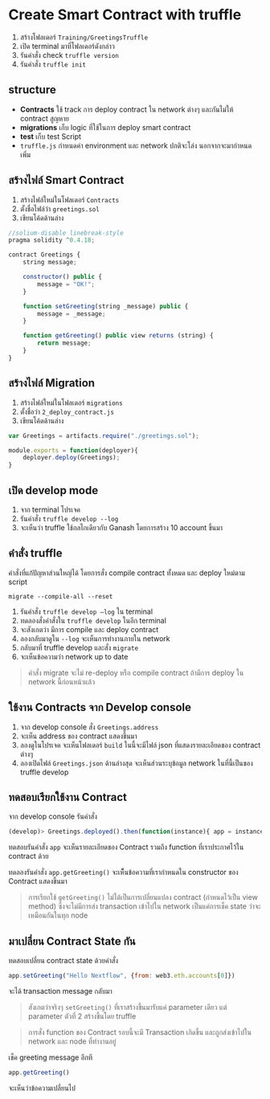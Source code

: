 # Create Smart Contract with truffle

1. สร้างโฟลเดอร์ `Training/GreetingsTruffle`
2. เปิด terminal มาที่โฟลเดอร์ดังกล่าว
3. รันคำสั่ง check `truffle version`
4. รันคำสั่ง `truffle init`

## structure

- **Contracts** ใช้ track การ deploy contract ใน network ต่างๆ และกันไม่ให้ contract สูญหาย
- **migrations** เก็บ logic ที่ใช้ในการ deploy smart contract
- **test** เก็บ test Script 
- `truffle.js` กำหนดค่า environment และ network ปกติจะโล่ง นอกจากจะมากำหนดเพิ่ม

## สร้างไฟล์ Smart Contract

1. สร้างไฟล์ใหม่ในโฟลเดอร์ `Contracts`
2. ตั้งชื่อไฟล์ว่า `greetings.sol`
3. เขียนโค้ดด้านล่าง

```js
//solium-disable linebreak-style
pragma solidity ^0.4.18;

contract Greetings {
    string message;

    constructor() public {
        message = "OK!";
    }

    function setGreeting(string _message) public {
        message = _message;
    }

    function getGreeting() public view returns (string) {
        return message;
    }
}
```

## สร้างไฟล์ Migration

1. สร้างไฟล์ใหม่ในโฟลเดอร์​ `migrations`
2. ตั้งชื่อว่า `2_deploy_contract.js`
2. เขียนโค้ดด้านล่าง

```js
var Greetings = artifacts.require("./greetings.sol");

module.exports = function(deployer){
    deployer.deploy(Greetings);
}
```

## เปิด develop mode

1. จาก terminal โปรเจค
2. รันคำสั่ง `truffle develop --log`
3. จะเห็นว่า truffle ใช้กลไกเดียวกับ Ganash โดยการสร้าง 10 account ขึ้นมา

## คำสั่ง truffle

คำสั่งที่แก้ปัญหาส่วนใหญ่ได้ โดยการสั่ง compile contract ทั้งหมด และ deploy ใหม่ตาม script 

```pwsh
migrate --compile-all --reset
```

1. รันคำสั่ง `truffle develop —log` ใน terminal 
2. ทดลองสั่งคำสั่งใน `truffle develop` ในอีก terminal
3. จะสังเกตว่า มีการ compile และ deploy contract 
4. ลองกลับมาดูใน `--log` จะเห็นการทำงานภายใน network
5. กลับมาที่ truffle develop และสั่ง `migrate`
6. จะเห็นข้อความว่า network up to date 

> คำสั่ง migrate จะไม่ re-deploy หรือ compile contract ถ้ามีการ deploy ใน network นี้ก่อนหน้าแล้ว

## ใช้งาน Contracts จาก Develop console

1. จาก develop console สั่ง `Greetings.address` 
2. จะเห็น address ของ contract แสดงขึ้นมา
3. ลองดูในโปรเจค จะเห็นโฟลเดอร์ `build` ในนี้จะมีไฟล์ json ที่แสดงรายละเอียดของ contract ต่างๆ 
4. ลองเปิดไฟล์ `Greetings.json` ด้านล่างสุด จะเห็นส่วนระบุข้อมูล network ในที่นี้เป็นของ truffle develop 

## ทดสอบเรียกใช้งาน Contract

จาก develop console รันคำสั่ง

```js
(develop)> Greetings.deployed().then(function(instance){ app = instance;})
```

ทดสอบรันคำสั่ง `app` จะเห็นรายละเอียดของ Contract รวมถึง function ที่เราประกาศไว้ใน contract ด้วย

ทดลองรันคำสั่ง `app.getGreeting()` จะเห็็นข้อความที่เรากำหนดใน constructor ของ Contract แสดงขึ้นมา

> การเรียกใช้ `getGreeting()` ไม่ได้เป็นการเปลี่ยนแปลง contract (กำหนดไว้เป็น view method) ซึ่งจะไม่มีการส่ง transaction เข้าไปใน network เป็นแค่การเช็ค state ว่าจะเหมือนกันในทุก node

## มาเปลี่ยน Contract State กัน

ทดสอบเปลี่ยน contract state ด้วยคำสั่ง

```js
app.setGreeting("Hello Nextflow", {from: web3.eth.accounts[0]})
```

จะได้ transaction message กลับมา

> สังเกตว่าจริงๆ `setGreeting()` ที่เราสร้างขึ้นมารับแค่ parameter เดียว แต่ parameter ตัวที่ 2 สร้างขึ้นโดย truffle 

> การสั่ง function ของ Contract รอบนี้จะมี Transaction เกิดขึ้น และถูกส่งเข้าไปใน network และ node ที่ทำงานอยู่

เช็ค greeting message อีกที

```js
app.getGreeting()
```

จะเห็นว่าข้อความเปลี่ยนไป

